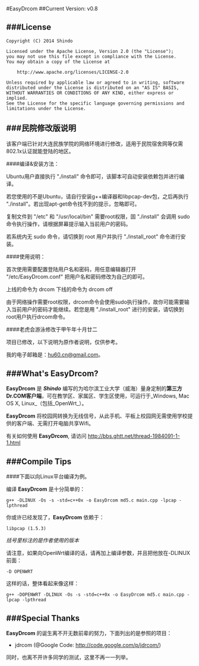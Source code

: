 #EasyDrcom
##Current Version: v0.8


###License
---
    Copyright (C) 2014 Shindo
    
    Licensed under the Apache License, Version 2.0 (the "License");
    you may not use this file except in compliance with the License.
    You may obtain a copy of the License at
    
        http://www.apache.org/licenses/LICENSE-2.0
        
    Unless required by applicable law or agreed to in writing, software
    distributed under the License is distributed on an "AS IS" BASIS,
    WITHOUT WARRANTIES OR CONDITIONS OF ANY KIND, either express or implied.
    See the License for the specific language governing permissions and
    limitations under the License.

###民院修改版说明
---
该客户端已针对大连民族学院的网络环境进行修改，适用于民院宿舍网等仅需802.1x认证就能登陆的地区。

####编译&安装方法：

Ubuntu用户直接执行 "./install" 命令即可，该脚本可自动安装依赖包并进行编译。

若您使用的不是Ubuntu，请自行安装g++编译器和libpcap-dev包，之后再执行 "./install"。若出现apt-get命令找不到的提示，忽略即可。

复制文件到 "/etc" 和 "/usr/local/bin" 需要root权限，固 "./install" 会调用 sudo 命令执行操作，请根据屏幕提示输入当前用户的密码。

若系统内无 sudo 命令，请切换到 root 用户并执行 "./install_root" 命令进行安装。

####使用说明：
    
首次使用需要配置登陆用户名和密码，用任意编辑器打开 "/etc/EasyDrcom.conf" 把用户名和密码修改为自己的即可。

上线的命令为
    drcom
下线的命令为
    drcom off

由于网络操作需要root权限，drcom命令会使用sudo执行操作，故你可能需要输入当前用户的密码才能继续。若您是用 "./install_root" 进行的安装，请切换到root用户执行drcom命令。

####老虎会游泳修改于甲午年十月廿二

项目已修改，以下说明为原作者说明，仅供参考。

我的电子邮箱是：hu60.cn@gmail.com。

###What's EasyDrcom?
---
**EasyDrcom** 是 **_Shindo_** 编写的为哈尔滨工业大学（威海）量身定制的**第三方Dr.COM客户端**，可在教学区、家属区、学生区使用，可运行于_Windows, Mac OS X, Linux_（包括_OpenWrt_）。 

**EasyDrcom** 将校园网转换为无线信号，从此手机、平板上校园网无需使用学校提供的客户端、无需打开电脑共享Wifi。

有关如何使用 **EasyDrcom**, 请访问 http://bbs.ghtt.net/thread-1984091-1-1.html

###Compile Tips
---
####下面以向Linux平台编译为例。

编译 **EasyDrcom** 是十分简单的：

    g++ -DLINUX -Os -s -std=c++0x -o EasyDrcom md5.c main.cpp -lpcap -lpthread
    
你或许已经发现了，**EasyDrcom** 依赖于：
    
    libpcap (1.5.3)

_括号里标注的是作者使用的版本_

请注意，如果向OpenWrt编译的话，请再加上编译参数，并且把他放在-DLINUX前面：
    
    -D OPENWRT
    
这样的话，整体看起来像这样：

    g++ -DOPENWRT -DLINUX -Os -s -std=c++0x -o EasyDrcom md5.c main.cpp -lpcap -lpthread

###Special Thanks
---
**EasyDrcom** 的诞生离不开无数前辈的努力，下面列出的是参照的项目：

* jdrcom (@Google Code: http://code.google.com/p/jdrcom/)

同时，也离不开许多同学的测试，这里不再一一列举。
